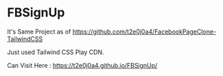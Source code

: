 # FBSignUp

It's Same Project as of <https://github.com/t2e0j0a4/FacebookPageClone-TailwindCSS>

Just used Tailwind CSS Play CDN.

Can Visit Here : <https://t2e0j0a4.github.io/FBSignUp/>
